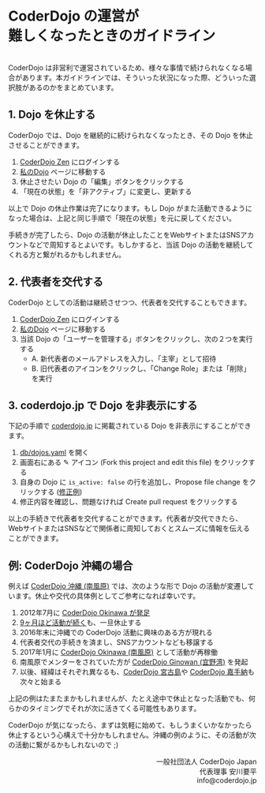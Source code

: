 # CoderDojo の運営が<br>難しくなったときのガイドライン
<br>
CoderDojo は非営利で運営されているため、様々な事情で続けられなくなる場合があります。本ガイドラインでは、そういった状況になった際、どういった選択肢があるのかをまとめています。

## 1. Dojo を休止する

CoderDojo では、Dojo を継続的に続けられなくなったとき、その Dojo を休止させることができます。

1. [CoderDojo Zen](https://zen.coderdojo.com/) にログインする
2. [私のDojo](https://zen.coderdojo.com/dashboard/my-dojos) ページに移動する
3. 休止させたい Dojo の「編集」ボタンをクリックする
4. 「現在の状態」を「非アクティブ」に変更し、更新する

以上で Dojo の休止作業は完了になります。もし Dojo がまた活動できるようになった場合は、上記と同じ手順で「現在の状態」を元に戻してください。

手続きが完了したら、Dojo の活動が休止したことをWebサイトまたはSNSアカウントなどで周知するとよいです。もしかすると、当該 Dojo の活動を継続してくれる方と繋がれるかもしれません。

## 2. 代表者を交代する

CoderDojo としての活動は継続させつつ、代表者を交代することもできます。

1. [CoderDojo Zen](https://zen.coderdojo.com/) にログインする
2. [私のDojo](https://zen.coderdojo.com/dashboard/my-dojos) ページに移動する
3. 当該 Dojo の「ユーザーを管理する」ボタンをクリックし、次の２つを実行する
   - A. 新代表者のメールアドレスを入力し、「主宰」として招待
   - B. 旧代表者のアイコンをクリックし、「Change Role」または「削除」を実行

## 3. coderdojo.jp で Dojo を非表示にする

下記の手順で [coderdojo.jp](https://coderdojo.jp/) に掲載されている Dojo を非表示にすることができます。

1. [db/dojos.yaml](https://github.com/coderdojo-japan/coderdojo.jp/blob/master/db/dojos.yaml) を開く
2. 画面右にある ✎ アイコン (Fork this project and edit this file) をクリックする
3. 自身の Dojo に `is_active: false` の行を追加し、Propose file change をクリックする ([修正例](https://github.com/coderdojo-japan/coderdojo.jp/commit/32de1881a2b47d1faa91f99b2f5acc3f07a490b7))
4. 修正内容を確認し、問題なければ Create pull request をクリックする


以上の手続きで代表者を交代することができます。代表者が交代できたら、WebサイトまたはSNSなどで関係者に周知しておくとスムーズに情報を伝えることができます。

## 例: CoderDojo 沖縄の場合

例えば [CoderDojo 沖縄 (南風原)](http://okinawa.coderdojo.jp/) では、次のような形で Dojo の活動が変遷しています。休止や交代の具体例としてご参考になれば幸いです。

1. 2012年7月に [CoderDojo Okinawa が発足](http://blog.yasulab.jp/2012/07/coderdojo-okinawa.html)
2. [9ヶ月ほど活動が続く](https://www.facebook.com/pg/coderdojo.okinawa/events/?ref=page_internal)も、一旦休止する
3. 2016年末に沖縄での CoderDojo 活動に興味のある方が現れる
4. 代表者交代の手続きを済まし、SNSアカウントなども移譲する
5. 2017年1月に [CoderDojo Okinawa (南風原)](http://okinawa.coderdojo.jp/) として活動が再稼働
6. 南風原でメンターをされていた方が [CoderDojo Ginowan (宜野湾)](http://www.coderdojo-ginowan.com/) を発起
7. 以後、経緯はそれぞれ異なるも、[CoderDojo 宮古島](https://coderdojo-miyakojima.com/)や [CoderDojo 嘉手納](http://coderdojokadena.hatenablog.jp/)も次々と始まる

上記の例はたまたまかもしれませんが、たとえ途中で休止となった活動でも、何らかのタイミングでそれが次に活きてくる可能性もあります。

CoderDojo が気になったら、まずは気軽に始めて、もしうまくいかなかったら休止するという心構えで十分かもしれません。沖縄の例のように、その活動が次の活動に繋がるかもしれないので ;)

<div align="right">
一般社団法人 CoderDojo Japan<br>
代表理事 安川要平<br>
info@coderdojo.jp
</div>




